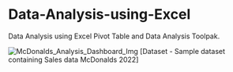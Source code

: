 # Data-Analysis-using-Excel
Data Analysis using Excel Pivot Table and Data Analysis Toolpak.

![McDonalds_Analysis_Dashboard_Img](https://github.com/user-attachments/assets/9c453bb1-9a54-4760-b6e5-f4c4076c9595)
[Dataset - Sample dataset containing Sales data McDonalds 2022]
